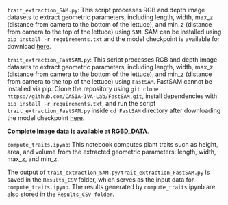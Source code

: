 `trait_extraction_SAM.py`: This script processes RGB and depth image datasets to extract geometric parameters, including length, width, max_z (distance from camera to the bottom of the lettuce), and min_z (distance from camera to the top of the lettuce) using `SAM`. SAM can be installed using `pip install -r requirements.txt` and the model checkpoint is available for download [here](https://dl.fbaipublicfiles.com/segment_anything/sam_vit_h_4b8939.pth). 

`trait_extraction_FastSAM.py`: This script processes RGB and depth image datasets to extract geometric parameters, including length, width, max_z (distance from camera to the bottom of the lettuce), and min_z (distance from camera to the top of the lettuce) using `FastSAM`. FastSAM cannot be installed via pip. Clone the repository using `git clone https://github.com/CASIA-IVA-Lab/FastSAM.git`, install dependencies with `pip install -r requirements.txt`, and run the script `trait_extraction_FastSAM.py` inside `cd FastSAM` directory after downloading the model checkpoint  [here](https://github.com/ultralytics/assets/releases/download/v8.2.0/FastSAM-s.pt).

**Complete Image data is available at [RGBD_DATA](https://zenodo.org/records/14635169?token=eyJhbGciOiJIUzUxMiJ9.eyJpZCI6ImZlZDgyZjE4LTA4ZWYtNGY5ZS1hYTc1LWM4ODI2YWVhM2RhYiIsImRhdGEiOnt9LCJyYW5kb20iOiJlZTJkZDBlOGFlYTY1YTZlODFmMTczZDNhMmI4Y2UyYiJ9.SCAFf-zoOMV9RpX4HbqEUFhDFY6GCuzOT72SycuOGTuHe-rPUdZ7ZCDELwNmKsAb_xi3Dx50OeGYsqtbtpHgmQ)**.

`compute_traits.ipynb`: This notebook computes plant traits such as height, area, and volume from the extracted geometric parameters: length, width, max_z, and min_z.

The output of `trait_extraction_SAM.py/trait_extraction_FastSAM.py` is saved in the `Results_CSV` folder, which serves as the input data for `compute_traits.ipynb`. The results generated by `compute_traits`.ipynb are also stored in the `Results_CSV folder`.
